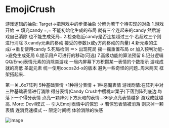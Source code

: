 EmojiCrush
==========
游戏逻辑的抽象: Target->把游戏中的步骤抽象 分解为若干个待实现的对象
	1.游戏开始 -> 填充candy =,= 不能初始化生成的布局 就有三个连起来的candy 然后游戏自己消除 也不能生成死局..
	2.检查临近candy是否连接超过三个 若超过三个则进行消除
	3.candy元素的移动  接受的参数(x或y方向移动的向量)
	4.新元素的生成/->重复使用candy
	5.死局检测 ＝> 出现死局 摇一摇重置布局 or 加入预判功能->避免生成死局
	6.提示用户可进行的移动(可选)
	7.高级功能的算法预留
	8.记分逻辑
QQ/Emoj表情元素的消除类游戏   一局内屏幕下方积攒某一表情的个数指示 游戏成就的高低 
圣诞元素 统一使用cocos2d-x的版本 避免一些奇怪的问题..周末两天 框架搭起来..


第一关..6x7阵列 5种基础表情 +1种得分表情 + 1种恶魔表情
游戏剧情:在阵列中对三种基础表情进行消除 得分表情(Candy Crush中樱桃or栗子)下落到阵列底边.每落下一个得分表情 点亮一颗阵列下方灰暗的表情...36步点亮表情越多 游戏成就越高.
More:
Devil模式 -- 引入Emoji表情中的惊恐 -> 若惊恐表情被消落 则灭掉一颗表情
连消竞速模式 -- 限定时间呢 体验消除的快感 

![image](https://raw.githubusercontent.com/Nirvana-icy/Touch_Signal_of_Android_Device_Touch_Screen/master/Touch_Signal/EmojCrash.png)
